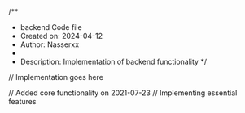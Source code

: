 /**
 * backend Code file
 * Created on: 2024-04-12
 * Author: Nasserxx
 *
 * Description: Implementation of backend functionality
 */
 
// Implementation goes here


// Added core functionality on 2021-07-23
// Implementing essential features
